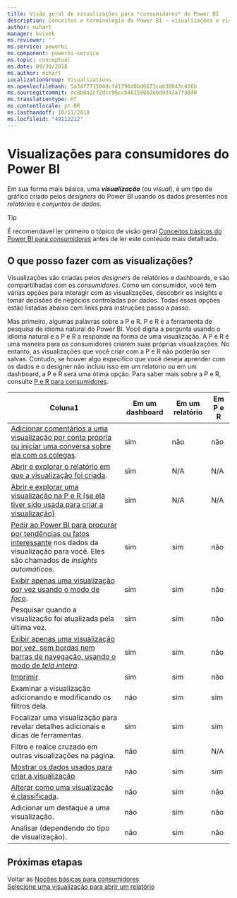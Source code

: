 ```yaml
---
title: Visão geral de visualizações para *consumidores* do Power BI
description: Conceitos e terminologia do Power BI – visualizações e visuais. O que é uma visualização ou um visual do Power BI.
author: mihart
manager: kvivek
ms.reviewer: ''
ms.service: powerbi
ms.component: powerbi-service
ms.topic: conceptual
ms.date: 09/30/2018
ms.author: mihart
LocalizationGroup: Visualizations
ms.openlocfilehash: 5a347771504dcf41796d8bd6673cab30043c416b
ms.sourcegitcommit: dc8b8a2cf2dcc96ccb46159802ebd9342a7fa840
ms.translationtype: HT
ms.contentlocale: pt-BR
ms.lasthandoff: 10/11/2018
ms.locfileid: "49112212"
---
```

# <a name="visualizations-for-power-bi-consumers"></a>Visualizações para **consumidores** do Power BI

Em sua forma mais básica, uma ***visualização*** (ou *visual*), é um tipo de gráfico criado pelos *designers* do Power BI usando os dados presentes nos *relatórios* e *conjuntos de dados*. 

> [!TIP]
> É recomendável ler primeiro o tópico de visão geral [Conceitos básicos do Power BI para *consumidores*](end-user-basic-concepts.md) antes de ler este conteúdo mais detalhado.

## <a name="what-can-i-do-with-visualizations"></a>O que posso fazer com as visualizações?

Visualizações são criadas pelos *designers* de relatórios e dashboards, e são compartilhadas com os *consumidores*. Como um consumidor, você tem várias opções para interagir com as visualizações, descobrir os insights e tomar decisões de negócios controladas por dados. Todas essas opções estão listadas abaixo com links para instruções passo a passo.

Mas primeiro, algumas palavras sobre a P e R. P e R é a ferramenta de pesquisa de idioma natural do Power BI. Você digita a pergunta usando o idioma natural e a P e R a responde na forma de uma visualização. A P e R é uma maneira para os consumidores criarem suas próprias visualizações. No entanto, as visualizações que você criar com a P e R não poderão ser salvas. Contudo, se houver algo específico que você deseja aprender com os dados e o designer não incluiu isso em um relatório ou em um dashboard, a P e R será uma ótima opção. Para saber mais sobre a P e R, consulte [P e R para consumidores](end-user-q-and-a.md).



|Coluna1  |Em um dashboard  |Em um relatório  | Em P e R
|---------|---------|---------|--------|
|[Adicionar comentários a uma visualização por conta própria ou iniciar uma conversa sobre ela com os colegas](end-user-comment.md).     |  sim       |   não      |  não  |
|[Abrir e explorar o relatório em que a visualização foi criada](end-user-tiles.md).     |    sim     |   N/A      |  N/A |
|[Abrir e explorar uma visualização na P e R (se ela tiver sido usada para criar a visualização)](end-user-q-and-a.md)     |   sim      |   N/A      |  N/A  |
|[Pedir ao Power BI para procurar por tendências ou fatos interessante](end-user-insights.md) nos dados da visualização para você.  Eles são chamados de *insights automáticos*.     |    sim     |   sim      | não   |
|[Exibir apenas uma visualização por vez usando o modo de *foco*](end-user-focus.md).     | sim        |   sim      | não  |
|Pesquisar quando a visualização foi atualizada pela última vez.     |  sim       |    sim     | não  |
|[Exibir apenas uma visualização por vez, sem bordas nem barras de navegação, usando o modo de *tela inteira*](end-user-focus.md).     |   sim      |  sim       | não  |
|[Imprimir](end-user-print.md).     |  sim       |   sim      | não  |
|Examinar a visualização adicionando e modificando os filtros dela.     |    não     |   sim      | sim  |
|Focalizar uma visualização para revelar detalhes adicionais e dicas de ferramentas.     |    sim     |   sim      | sim  |
|Filtro e realce cruzado em outras visualizações na página.     |   não      |   sim      | N/A  |
|[Mostrar os dados usados para criar a visualização](end-user-show-data.md).     |  não       |   sim      | sim  |
| [Alterar como uma visualização é classificada](end-user-search-sort.md). | não  | sim  | não  |
| Adicionar um destaque a uma visualização. | não  | sim  |  não |
| Analisar (dependendo do tipo de visualização). | não  | sim  | não  |

## <a name="next-steps"></a>Próximas etapas
Voltar às [Noções básicas para consumidores](end-user-basic-concepts.md)    
[Selecione uma visualização para abrir um relatório](end-user-report-open.md)